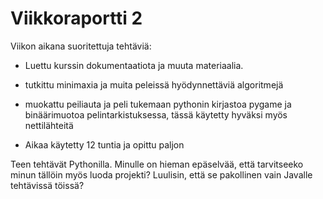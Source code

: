 # Viikkoraportti 2

Viikon aikana suoritettuja tehtäviä:
* Luettu kurssin dokumentaatiota ja muuta materiaalia.
* tutkittu minimaxia ja muita peleissä hyödynnettäviä algoritmejä
* muokattu peiliauta ja peli tukemaan pythonin kirjastoa pygame ja binäärimuotoa pelintarkistuksessa, tässä käytetty hyväksi myös nettilähteitä  


* Aikaa käytetty 12 tuntia ja opittu paljon


Teen tehtävät Pythonilla. Minulle on hieman epäselvää, että tarvitseeko minun tällöin myös luoda projekti? Luulisin, että se pakollinen vain Javalle tehtävissä töissä?

